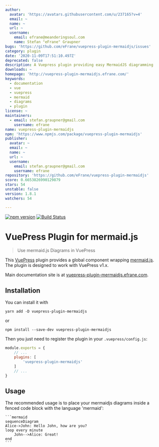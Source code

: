 ```yaml
---
author:
  avatar: 'https://avatars.githubusercontent.com/u/237165?v=4'
  email: ~
  name: ~
  url: ~
  username:
    email: efrane@meanderingsoul.com
    name: Stefan "eFrane" Graupner
bugs: 'https://github.com/eFrane/vuepress-plugin-mermaidjs/issues'
category: plugin
date: '2020-11-09T17:51:10.497Z'
deprecated: false
description: A Vuepress plugin providing easy MermaidJS diagramming
downloads: ~
homepage: 'http://vuepress-plugin-mermaidjs.efrane.com/'
keywords:
  - documentation
  - vue
  - vuepress
  - mermaid
  - diagrams
  - plugin
license: ~
maintainers:
  - email: stefan.graupner@gmail.com
    username: efrane
name: vuepress-plugin-mermaidjs
npm: 'https://www.npmjs.com/package/vuepress-plugin-mermaidjs'
publisher:
  avatar: ~
  email: ~
  name: ~
  url: ~
  username:
    email: stefan.graupner@gmail.com
    username: efrane
repository: 'https://github.com/eFrane/vuepress-plugin-mermaidjs'
score: 0.6653826990129879
stars: 54
unstable: false
version: 1.8.1
watchers: 54

---
```


[![npm version](https://badge.fury.io/js/vuepress-plugin-mermaidjs.svg)](https://badge.fury.io/js/vuepress-plugin-mermaidjs)
[![Build Status](https://travis-ci.com/eFrane/vuepress-plugin-mermaidjs.svg?branch=master)](https://travis-ci.com/eFrane/vuepress-plugin-mermaidjs)

# VuePress Plugin for mermaid.js

> Use mermaid.js Diagrams in VuePress

This [VuePress][1] plugin provides a global component wrapping [mermaid.js][2].
The plugin is designed to work with VuePress v1.x.

Main documentation site is at [vuepress-plugin-mermaidjs.efrane.com][3].

## Installation

You can install it with

``` shell
yarn add -D vuepress-plugin-mermaidjs
```

or

``` shell
npm install --save-dev vuepress-plugin-mermaidjs
```

Then you just need to register the plugin in your `.vuepress/config.js`:

``` js
module.exports = {
    // ...
    plugins: [
        'vuepress-plugin-mermaidjs'
    ]
    // ...
}
```

## Usage

The recommended usage is to place your mermaidjs diagrams inside
a fenced code block with the language 'mermaid':

    ```mermaid
    sequenceDiagram
    Alice->John: Hello John, how are you?
    loop every minute
        John-->Alice: Great!
    end
    ```

[1]: https://vuepress.vuejs.org
[2]: https://mermaidjs.github.io
[3]: https://vuepress-plugin-mermaidjs.efrane.com
